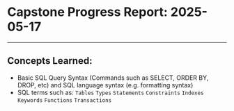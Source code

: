 # Capstone Progress Report: 2025-05-17
****
## Concepts Learned:
 * Basic SQL Query Syntax (Commands such as SELECT, ORDER BY, DROP, etc) and SQL language syntax (e.g. formatting syntax)
 * SQL terms such as:
    `Tables`
    `Types`
    `Statements`
    `Constraints`
    `Indexes`
    `Keywords`
    `Functions`
    `Transactions`